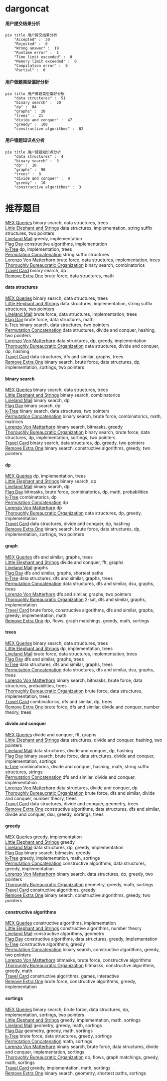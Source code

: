# dargoncat
<!-- tabs:start -->
#### **用户提交结果分析**

```mermaid
pie title 用户提交结果分析
    "Accepted" :  30
    "Rejected" :  0
    "Wrong answer" :  19
    "Runtime error" :  1
    "Time limit exceeded" :  0
    "Memory limit exceeded" :  0
    "Compilation error" :  0
    "Partial" :  0
```
#### **用户做题类型偏好分析**

```mermaid
pie title 用户做题类型偏好分析
    "data structures" :  51
    "binary search" :  20
    "dp" :  84
    "graphs" :  28
    "trees" :  21
    "divide and conquer" :  47
    "greedy" :  100
    "constructive algorithms" :  82
```
#### **用户错题知识点分析**

```mermaid
pie title 用户错题知识点分析
    "data structures" :  4
    "binary search" :  3
    "dp" :  10
    "graphs" :  90
    "trees" :  8
    "divide and conquer" :  0
    "greedy" :  10
    "constructive algorithms" :  3
```
<!-- tabs:end -->
# 推荐题目
[MEX Queries](http://codeforces.com/problemset/problem/817/F)		binary search,
                        data structures,
                        trees		  
[Little Elephant and Strings](http://codeforces.com/problemset/problem/204/E)		data structures,
                        implementation,
                        string suffix structures,
                        two pointers		  
[Lineland Mail](http://codeforces.com/problemset/problem/567/A)		greedy,
                        implementation		  
[Flag Day](http://codeforces.com/problemset/problem/357/B)		constructive algorithms,
                        implementation		  
[k-Tree](http://codeforces.com/problemset/problem/431/C)		dp,
                        implementation,
                        trees		  
[Permutation Concatenation](http://codeforces.com/problemset/problem/1266/G)		string suffix structures		  
[Lorenzo Von Matterhorn](http://codeforces.com/problemset/problem/696/A)		brute force,
                        data structures,
                        implementation,
                        trees		  
[Thoroughly Bureaucratic Organization](http://codeforces.com/problemset/problem/201/E)		binary search,
                        combinatorics		  
[Travel Card](https://codeforces.com/contest/759/problem/B)		binary search,
                        dp		  
[Remove Extra One](http://codeforces.com/problemset/problem/900/C)		brute force,
                        data structures,
                        math		  
<!-- tabs:start -->
#### **data structures**
[MEX Queries](http://codeforces.com/problemset/problem/817/F)		binary search,
                        data structures,
                        trees		  
[Little Elephant and Strings](http://codeforces.com/problemset/problem/204/E)		data structures,
                        implementation,
                        string suffix structures,
                        two pointers		  
[Lineland Mail](http://codeforces.com/problemset/problem/696/A)		brute force,
                        data structures,
                        implementation,
                        trees		  
[Flag Day](http://codeforces.com/problemset/problem/900/C)		brute force,
                        data structures,
                        math		  
[k-Tree](http://codeforces.com/problemset/problem/1006/C)		binary search,
                        data structures,
                        two pointers		  
[Permutation Concatenation](http://codeforces.com/problemset/problem/1418/G)		data structures,
                        divide and conquer,
                        hashing,
                        two pointers		  
[Lorenzo Von Matterhorn](http://codeforces.com/problemset/problem/893/D)		data structures,
                        dp,
                        greedy,
                        implementation		  
[Thoroughly Bureaucratic Organization](https://codeforces.com/contest/1240/problem/D)		data structures,
                        divide and conquer,
                        dp,
                        hashing		  
[Travel Card](http://codeforces.com/problemset/problem/639/F)		data structures,
                        dfs and similar,
                        graphs,
                        trees		  
[Remove Extra One](http://codeforces.com/problemset/problem/1408/D)		binary search,
                        brute force,
                        data structures,
                        dp,
                        implementation,
                        sortings,
                        two pointers		  
#### **binary search**
[MEX Queries](http://codeforces.com/problemset/problem/817/F)		binary search,
                        data structures,
                        trees		  
[Little Elephant and Strings](http://codeforces.com/problemset/problem/201/E)		binary search,
                        combinatorics		  
[Lineland Mail](https://codeforces.com/contest/759/problem/B)		binary search,
                        dp		  
[Flag Day](http://codeforces.com/problemset/problem/1279/F)		binary search,
                        dp		  
[k-Tree](http://codeforces.com/problemset/problem/1006/C)		binary search,
                        data structures,
                        two pointers		  
[Permutation Concatenation](http://codeforces.com/problemset/problem/837/F)		binary search,
                        brute force,
                        combinatorics,
                        math,
                        matrices		  
[Lorenzo Von Matterhorn](http://codeforces.com/problemset/problem/309/C)		binary search,
                        bitmasks,
                        greedy		  
[Thoroughly Bureaucratic Organization](http://codeforces.com/problemset/problem/1408/D)		binary search,
                        brute force,
                        data structures,
                        dp,
                        implementation,
                        sortings,
                        two pointers		  
[Travel Card](http://codeforces.com/problemset/problem/1492/C)		binary search,
                        data structures,
                        dp,
                        greedy,
                        two pointers		  
[Remove Extra One](http://codeforces.com/problemset/problem/1463/D)		binary search,
                        constructive algorithms,
                        greedy,
                        two pointers		  
#### **dp**
[MEX Queries](http://codeforces.com/problemset/problem/431/C)		dp,
                        implementation,
                        trees		  
[Little Elephant and Strings](https://codeforces.com/contest/759/problem/B)		binary search,
                        dp		  
[Lineland Mail](http://codeforces.com/problemset/problem/1279/F)		binary search,
                        dp		  
[Flag Day](http://codeforces.com/problemset/problem/476/B)		bitmasks,
                        brute force,
                        combinatorics,
                        dp,
                        math,
                        probabilities		  
[k-Tree](https://codeforces.com/contest/480/problem/C)		combinatorics,
                        dp		  
[Permutation Concatenation](https://codeforces.com/contest/791/problem/E)		dp		  
[Lorenzo Von Matterhorn](https://codeforces.com/contest/284/problem/E)		dp		  
[Thoroughly Bureaucratic Organization](http://codeforces.com/problemset/problem/893/D)		data structures,
                        dp,
                        greedy,
                        implementation		  
[Travel Card](https://codeforces.com/contest/1240/problem/D)		data structures,
                        divide and conquer,
                        dp,
                        hashing		  
[Remove Extra One](http://codeforces.com/problemset/problem/1408/D)		binary search,
                        brute force,
                        data structures,
                        dp,
                        implementation,
                        sortings,
                        two pointers		  
#### **graph**
[MEX Queries](http://codeforces.com/problemset/problem/575/B)		dfs and similar,
                        graphs,
                        trees		  
[Little Elephant and Strings](https://codeforces.com/contest/1219/problem/B)		divide and conquer,
                        fft,
                        graphs		  
[Lineland Mail](http://codeforces.com/problemset/problem/1147/A)		graphs		  
[Flag Day](http://codeforces.com/problemset/problem/1320/B)		dfs and similar,
                        graphs,
                        shortest paths		  
[k-Tree](http://codeforces.com/problemset/problem/639/F)		data structures,
                        dfs and similar,
                        graphs,
                        trees		  
[Permutation Concatenation](http://codeforces.com/problemset/problem/609/E)		data structures,
                        dfs and similar,
                        dsu,
                        graphs,
                        trees		  
[Lorenzo Von Matterhorn](http://codeforces.com/problemset/problem/427/C)		dfs and similar,
                        graphs,
                        two pointers		  
[Thoroughly Bureaucratic Organization](http://codeforces.com/problemset/problem/875/C)		2-sat,
                        dfs and similar,
                        graphs,
                        implementation		  
[Travel Card](http://codeforces.com/problemset/problem/1487/C)		brute force,
                        constructive algorithms,
                        dfs and similar,
                        graphs,
                        greedy,
                        implementation,
                        math		  
[Remove Extra One](http://codeforces.com/problemset/problem/1437/C)		dp,
                        flows,
                        graph matchings,
                        greedy,
                        math,
                        sortings		  
#### **trees**
[MEX Queries](http://codeforces.com/problemset/problem/817/F)		binary search,
                        data structures,
                        trees		  
[Little Elephant and Strings](http://codeforces.com/problemset/problem/431/C)		dp,
                        implementation,
                        trees		  
[Lineland Mail](http://codeforces.com/problemset/problem/696/A)		brute force,
                        data structures,
                        implementation,
                        trees		  
[Flag Day](http://codeforces.com/problemset/problem/575/B)		dfs and similar,
                        graphs,
                        trees		  
[k-Tree](http://codeforces.com/problemset/problem/639/F)		data structures,
                        dfs and similar,
                        graphs,
                        trees		  
[Permutation Concatenation](http://codeforces.com/problemset/problem/609/E)		data structures,
                        dfs and similar,
                        dsu,
                        graphs,
                        trees		  
[Lorenzo Von Matterhorn](http://codeforces.com/problemset/problem/1479/D)		binary search,
                        bitmasks,
                        brute force,
                        data structures,
                        probabilities,
                        trees		  
[Thoroughly Bureaucratic Organization](http://codeforces.com/problemset/problem/1511/C)		brute force,
                        data structures,
                        implementation,
                        trees		  
[Travel Card](http://codeforces.com/problemset/problem/1499/F)		combinatorics,
                        dfs and similar,
                        dp,
                        trees		  
[Remove Extra One](http://codeforces.com/problemset/problem/1491/E)		brute force,
                        dfs and similar,
                        divide and conquer,
                        number theory,
                        trees		  
#### **divide and conquer**
[MEX Queries](https://codeforces.com/contest/1219/problem/B)		divide and conquer,
                        fft,
                        graphs		  
[Little Elephant and Strings](http://codeforces.com/problemset/problem/1418/G)		data structures,
                        divide and conquer,
                        hashing,
                        two pointers		  
[Lineland Mail](https://codeforces.com/contest/1240/problem/D)		data structures,
                        divide and conquer,
                        dp,
                        hashing		  
[Flag Day](http://codeforces.com/problemset/problem/1461/D)		binary search,
                        brute force,
                        data structures,
                        divide and conquer,
                        implementation,
                        sortings		  
[k-Tree](http://codeforces.com/problemset/problem/1466/G)		combinatorics,
                        divide and conquer,
                        hashing,
                        math,
                        string suffix structures,
                        strings		  
[Permutation Concatenation](http://codeforces.com/problemset/problem/1490/D)		dfs and similar,
                        divide and conquer,
                        implementation		  
[Lorenzo Von Matterhorn](https://codeforces.com/contest/1483/problem/C)		data structures,
                        divide and conquer,
                        dp		  
[Thoroughly Bureaucratic Organization](http://codeforces.com/problemset/problem/1491/E)		brute force,
                        dfs and similar,
                        divide and conquer,
                        number theory,
                        trees		  
[Travel Card](http://codeforces.com/problemset/problem/1303/G)		data structures,
                        divide and conquer,
                        geometry,
                        trees		  
[Remove Extra One](http://codeforces.com/problemset/problem/1494/D)		constructive algorithms,
                        data structures,
                        dfs and similar,
                        divide and conquer,
                        dsu,
                        greedy,
                        sortings,
                        trees		  
#### **greedy**
[MEX Queries](http://codeforces.com/problemset/problem/567/A)		greedy,
                        implementation		  
[Little Elephant and Strings](http://codeforces.com/problemset/problem/588/A)		greedy		  
[Lineland Mail](http://codeforces.com/problemset/problem/893/D)		data structures,
                        dp,
                        greedy,
                        implementation		  
[Flag Day](http://codeforces.com/problemset/problem/309/C)		binary search,
                        bitmasks,
                        greedy		  
[k-Tree](http://codeforces.com/problemset/problem/1473/A)		greedy,
                        implementation,
                        math,
                        sortings		  
[Permutation Concatenation](http://codeforces.com/problemset/problem/1365/C)		constructive algorithms,
                        data structures,
                        greedy,
                        implementation		  
[Lorenzo Von Matterhorn](http://codeforces.com/problemset/problem/1492/C)		binary search,
                        data structures,
                        dp,
                        greedy,
                        two pointers		  
[Thoroughly Bureaucratic Organization](https://codeforces.com/contest/1496/problem/C)		geometry,
                        greedy,
                        math,
                        sortings		  
[Travel Card](http://codeforces.com/problemset/problem/1493/A)		constructive algorithms,
                        greedy		  
[Remove Extra One](http://codeforces.com/problemset/problem/1463/D)		binary search,
                        constructive algorithms,
                        greedy,
                        two pointers		  
#### **constructive algorithms**
[MEX Queries](http://codeforces.com/problemset/problem/357/B)		constructive algorithms,
                        implementation		  
[Little Elephant and Strings](http://codeforces.com/problemset/problem/1264/F)		constructive algorithms,
                        number theory		  
[Lineland Mail](http://codeforces.com/problemset/problem/277/B)		constructive algorithms,
                        geometry		  
[Flag Day](http://codeforces.com/problemset/problem/1365/C)		constructive algorithms,
                        data structures,
                        greedy,
                        implementation		  
[k-Tree](http://codeforces.com/problemset/problem/1493/A)		constructive algorithms,
                        greedy		  
[Permutation Concatenation](http://codeforces.com/problemset/problem/1463/D)		binary search,
                        constructive algorithms,
                        greedy,
                        two pointers		  
[Lorenzo Von Matterhorn](https://codeforces.com/contest/1456/problem/B)		bitmasks,
                        brute force,
                        constructive algorithms		  
[Thoroughly Bureaucratic Organization](http://codeforces.com/problemset/problem/1492/D)		bitmasks,
                        constructive algorithms,
                        greedy,
                        math		  
[Travel Card](https://codeforces.com/contest/1504/problem/D)		constructive algorithms,
                        games,
                        interactive		  
[Remove Extra One](https://codeforces.com/contest/1483/problem/A)		brute force,
                        constructive algorithms,
                        greedy,
                        implementation		  
#### **sortings**
[MEX Queries](http://codeforces.com/problemset/problem/1408/D)		binary search,
                        brute force,
                        data structures,
                        dp,
                        implementation,
                        sortings,
                        two pointers		  
[Little Elephant and Strings](http://codeforces.com/problemset/problem/1473/A)		greedy,
                        implementation,
                        math,
                        sortings		  
[Lineland Mail](https://codeforces.com/contest/1496/problem/C)		geometry,
                        greedy,
                        math,
                        sortings		  
[Flag Day](http://codeforces.com/problemset/problem/1495/A)		geometry,
                        greedy,
                        math,
                        sortings		  
[k-Tree](http://codeforces.com/problemset/problem/1497/A)		brute force,
                        data structures,
                        greedy,
                        sortings		  
[Permutation Concatenation](http://codeforces.com/problemset/problem/1427/A)		math,
                        sortings		  
[Lorenzo Von Matterhorn](http://codeforces.com/problemset/problem/1461/D)		binary search,
                        brute force,
                        data structures,
                        divide and conquer,
                        implementation,
                        sortings		  
[Thoroughly Bureaucratic Organization](http://codeforces.com/problemset/problem/1437/C)		dp,
                        flows,
                        graph matchings,
                        greedy,
                        math,
                        sortings		  
[Travel Card](http://codeforces.com/problemset/problem/1473/A)		greedy,
                        implementation,
                        math,
                        sortings		  
[Remove Extra One](http://codeforces.com/problemset/problem/1486/B)		binary search,
                        geometry,
                        shortest paths,
                        sortings		  
<!-- tabs:end -->
